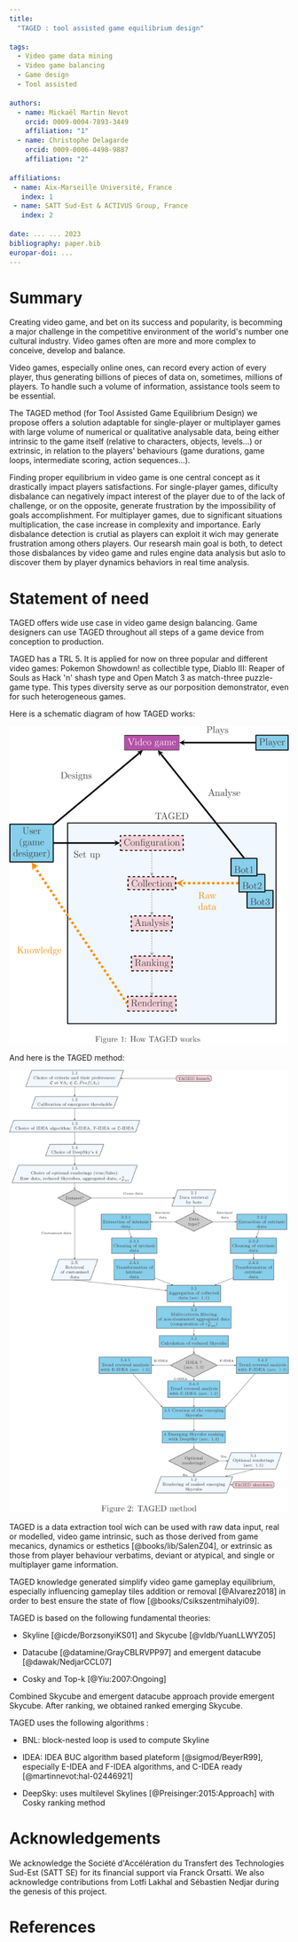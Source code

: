 ```yaml
---
title: 
  "TAGED : tool assisted game equilibrium design"

tags:
  - Video game data mining
  - Video game balancing
  - Game design
  - Tool assisted

authors:
  - name: Mickaël Martin Nevot
    orcid: 0009-0004-7893-3449
    affiliation: "1"
  - name: Christophe Delagarde
    orcid: 0009-0006-4498-9887
    affiliation: "2"

affiliations:
 - name: Aix-Marseille Université, France
   index: 1
 - name: SATT Sud-Est & ACTIVUS Group, France
   index: 2

date: ... ... 2023
bibliography: paper.bib
europar-doi: ...
---
```


# Summary

Creating video game, and bet on its success and popularity, is becomming a major challenge in the competitive environment of the world's number one cultural industry. Video games often are more and more complex to conceive, develop and balance.

Video games, especially online ones, can record every action of every player, thus generating billions of pieces of data on, sometimes, millions of players. To handle such a volume of information, assistance tools seem to be essential.

The TAGED method (for Tool Assisted Game Equilibrium Design) we propose offers a solution adaptable for single-player or multiplayer games with large volume of numerical or qualitative analysable data, being either intrinsic to the game itself (relative to characters, objects, levels...) or extrinsic, in relation to the players' behaviours (game durations, game loops, intermediate scoring, action sequences...).

Finding proper equilibrium in video game is one central concept as it drastically impact players satisfactions. For single-player games, dificulty disbalance can negatively impact interest of the player due to of the lack of challenge, or on the opposite, generate frustration by the impossibility of goals accomplishment. For multiplayer games, due to significant situations multiplication, the case increase in complexity and importance. Early disbalance detection is crutial as players can exploit it wich may generate frustration among others players. Our researsh main goal is both, to detect those disbalances by video game and rules engine data analysis but aslo to discover them by player dynamics behaviors in real time analysis. 

# Statement of need

TAGED offers wide use case in video game design balancing. Game designers can use TAGED throughout all steps of a game device from conception to production.

TAGED has a TRL 5. It is applied for now on three popular and different video games: Pokemon Showdown! as collectible type, Diablo III: Reaper of Souls as Hack 'n' shash type and Open Match 3 as match-three puzzle-game type. This types diversity serve as our porposition demonstrator, even for such heterogeneous games.

Here is a schematic diagram of how TAGED works:
<!--- 
<p align="center">
	<img src="how-taged-works.png" alt="How tagged works" width="800">
</p>
 --->
 
![How tagged works](how-taged-works.png)

And here is the TAGED method:
<!--- 
<p align="center">
	<img src="taged-method.png" alt="How tagged works" width="800">
</p>
 --->
 
![TAGED method](taged-method.png)

TAGED is a data extraction tool wich can be used with raw data input, real or modelled, video game intrinsic, such as those derived from game mecanics, dynamics or esthetics [@books/lib/SalenZ04], or extrinsic as those from player behaviour verbatims, deviant or atypical, and single or multiplayer game information.

TAGED knowledge generated simplify video game gameplay equilibrium, especially influencing gameplay tiles addition or removal [@Alvarez2018] in order to best ensure the state of flow [@books/Csikszentmihalyi09].

TAGED is based on the following fundamental theories:

- Skyline [@icde/BorzsonyiKS01] and Skycube [@vldb/YuanLLWYZ05]

- Datacube [@datamine/GrayCBLRVPP97] and emergent datacube [@dawak/NedjarCCL07]

- Cosky and Top-k [@Yiu:2007:Ongoing]

Combined Skycube and emergent datacube approach provide emergent Skycube. After ranking, we obtained ranked emerging Skycube. 

TAGED uses the following algorithms :

- BNL: block-nested loop is used to compute Skyline

- IDEA: IDEA BUC algorithm based plateform [@sigmod/BeyerR99], especially E-IDEA and F-IDEA algorithms, and C-IDEA ready [@martinnevot:hal-02446921]

- DeepSky: uses multilevel Skylines [@Preisinger:2015:Approach] with Cosky ranking method

# Acknowledgements

We acknowledge the Société d'Accélération du Transfert des Technologies Sud-Est (SATT SE) for its financial support via Franck Orsatti. We also acknowledge contributions from Lotfi Lakhal and Sébastien Nedjar during the genesis of this project.

# References
